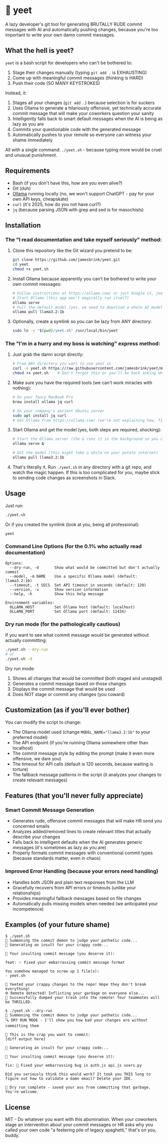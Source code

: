 # 🚀 yeet

A lazy developer's git tool for generating BRUTALLY RUDE commit messages with AI and automatically pushing changes, because you're too important to write your own damn commit messages.

## What the hell is yeet?

`yeet` is a bash script for developers who can't be bothered to:

1. Stage their changes manually (typing `git add .` is EXHAUSTING)
2. Come up with meaningful commit messages (thinking is HARD)
3. Push their code (SO MANY KEYSTROKES)

Instead, it:
1. Stages all your changes (`git add .`) because selection is for suckers
2. Uses Ollama to generate a hilariously offensive, yet technically accurate commit message that will make your coworkers question your sanity
3. Intelligently falls back to smart default messages when the AI is being as lazy as you are
4. Commits your questionable code with the generated message
5. Automatically pushes to your remote so everyone can witness your shame immediately

All with a single command: `./yeet.sh` - because typing more would be cruel and unusual punishment.

## Requirements

- Bash (if you don't have this, how are you even alive?)
- Git (duh)
- [Ollama](https://ollama.com/) running locally (no, we won't support ChatGPT - pay for your own API keys, cheapskate)
- `curl` (it's 2025, how do you not have curl?)
- `jq` (because parsing JSON with grep and sed is for masochists)

## Installation

### The "I read documentation and take myself seriously" method:

1. Clone this repository like the Git wizard you pretend to be:
   ```bash
   git clone https://github.com/jamesbrink/yeet.git
   cd yeet
   chmod +x yeet.sh
   ```

2. Install Ollama because apparently you can't be bothered to write your own commit messages:
   ```bash
   # Follow instructions at https://ollama.com/ or just Google it, jeez
   # Start Ollama (this app won't magically run itself)
   ollama serve
   # Pull the default model (yes, we need to download a whole AI model for commit messages)
   ollama pull llama3.2:1b
   ```

3. Optionally, create a symlink so you can be lazy from ANY directory:
   ```bash
   sudo ln -s "$(pwd)/yeet.sh" /usr/local/bin/yeet
   ```

### The "I'm in a hurry and my boss is watching" express method:

1. Just grab the damn script directly:
   ```bash
   # From ANY directory you want to use yeet in
   curl -o yeet.sh https://raw.githubusercontent.com/jamesbrink/yeet/main/yeet.sh
   chmod +x yeet.sh    # Don't forget this or you'll be back asking why it doesn't work
   ```

2. Make sure you have the required tools (we can't work miracles with nothing):
   ```bash
   # On your fancy MacBook Pro
   brew install ollama jq curl
   
   # On your company's ancient Ubuntu server
   sudo apt install jq curl
   # Get Ollama from https://ollama.com/ (we're not explaining how, figure it out)
   ```

3. Start Ollama and get the model (yes, both steps are required, shocking):
   ```bash
   # Start the Ollama server (the & runs it in the background so you can continue being unproductive)
   ollama serve &
   
   # Get the model (this might take a while on your potato internet)
   ollama pull llama3.2:1b
   ```

4. That's literally it. Run `./yeet.sh` in any directory with a git repo, and watch the magic happen.
   If this is too complicated for you, maybe stick to sending code changes as screenshots in Slack.

## Usage

Just run:

```bash
./yeet.sh
```

Or if you created the symlink (look at you, being all professional):

```bash
yeet
```

### Command Line Options (for the 0.1% who actually read documentation)

```
Options:
  --dry-run, -d       Show what would be committed but don't actually commit
  --model, -m NAME    Use a specific Ollama model (default: llama3.2:1b)
  --timeout, -t SECS  Set API timeout in seconds (default: 120)
  --version, -v       Show version information
  --help, -h          Show this help message

Environment variables:
  OLLAMA_HOST         Set Ollama host (default: localhost)
  OLLAMA_PORT         Set Ollama port (default: 11434)
```

### Dry run mode (for the pathologically cautious)

If you want to see what commit message would be generated without actually committing:

```bash
./yeet.sh --dry-run
# or
./yeet.sh -d
```

Dry run mode:
1. Shows all changes that would be committed (both staged and unstaged)
2. Generates a commit message based on those changes
3. Displays the commit message that would be used
4. Does NOT stage or commit any changes (you coward)

## Customization (as if you'll ever bother)

You can modify the script to change:

- The Ollama model used (change `MODEL_NAME="llama3.2:1b"` to your preferred model)
- The API endpoint (if you're running Ollama somewhere other than localhost)
- The commit message style by editing the prompt (make it even more offensive, we dare you)
- The timeout for API calls (default is 120 seconds, because waiting is torture)
- The fallback message patterns in the script (it analyzes your changes to create relevant messages)

## Features (that you'll never fully appreciate)

### Smart Commit Message Generation

- Generates rude, offensive commit messages that will make HR send you concerned emails
- Analyzes added/removed lines to create relevant titles that actually describe your changes
- Falls back to intelligent defaults when the AI generates generic messages (it's sometimes as lazy as you are)
- Properly formats commit messages with conventional commit types (because standards matter, even in chaos)

### Improved Error Handling (because your errors need handling)

- Handles both JSON and plain text responses from the LLM
- Gracefully recovers from API errors or timeouts (unlike your relationships)
- Provides meaningful fallback messages based on file changes
- Automatically pulls missing models when needed (we anticipated your incompetence)

## Examples (of your future shame)

```
$ ./yeet.sh
🧙 Summoning the commit demon to judge your pathetic code...
🔮 Generating an insult for your crappy code...

💬 Your insulting commit message (you deserve it):

feat: ✨ Fixed your embarrassing commit message format

You somehow managed to screw up 1 file(s):
- yeet.sh

🚀 Yeeted your crappy changes to the repo! Hope they don't break everything!
🌐 Remote detected! Inflicting your garbage on everyone else...
💩 Successfully dumped your trash into the remote! Your teammates will be THRILLED.
```

```
$ ./yeet.sh --dry-run
🧙 Summoning the commit demon to judge your pathetic code...
🔍 DRY RUN MODE - I'll show you how bad your changes are without committing them

📝 This is the crap you want to commit:
[diff output here]

🔮 Generating an insult for your crappy code...

💬 Your insulting commit message (you deserve it):

fix: 🐛 Fixed your embarrassing bug in auth.js api.js users.py 

Did you seriously think this would work? It took you THIS long to figure out how to validate a damn email? Delete your IDE.

🧪 Dry run complete - saved your ass from committing that garbage. You're welcome.
```

## License

MIT - Do whatever you want with this abomination. When your coworkers stage an intervention about your commit messages or HR asks why you called your own code "a festering pile of legacy spaghetti," that's on you, buddy.